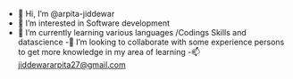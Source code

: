 - 👋 Hi, I’m @arpita-jiddewar
- 👀 I’m interested in Software development
- 🌱 I’m currently learning various languages /Codings Skills and datascience
-💞️ I’m looking to collaborate with some experience persons to get more knowledge in my area of learning
-📫 jiddewararpita27@gmail.com

<!---
arpita-jiddewar/arpita-jiddewar is a ✨ special ✨ repository because its `README.md` (this file) appears on your GitHub profile.
You can click the Preview link to take a look at your changes.
--->
